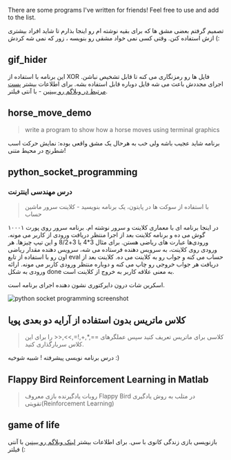 There are some programs I've written for friends! Feel free to use and add to the list.

تصمیم گرفتم بعضی مشق ها که برای بقیه نوشته ام رو اینجا بذارم تا شاید افراد بیشتری ازش استفاده کنن. وقتی کسی نمی خواد مشقی رو بنویسه ، زور که نمی شه کردش (:


## gif_hider

این برنامه با استفاده از XOR فایل ها رو رمزنگاری می کنه تا قابل تشخیص نباشن. اجرای مجددش باعث می شه فایل دوباره قابل استفاده بشه. برای اطلاعات بیشتر [پست مرتبط در وبلاگم رو ببینین](https://jadi.net/2020/04/c-gif-coder/) - با آنتی فیلتر.



## horse_move_demo

> write a program to show how a horse moves using terminal graphics

برنامه شاید عجیب باشه ولی خب به هرحال یک مشق واقعی بوده: نمایش حرکت اسب شطرنج در محیط متنی!

## python_socket_programming

### درس مهندسی اینترنت

> با استفاده از سوکت ها در پایتون، یک برنامه بنویسید - کلاینت سرور ماشین حساب

در اینجا برنامه ای با معماری کلاینت و سرور نوشته ام. برنامه سرور روی پورت ۱۰۰۰۱ گوش می ده و برنامه کلاینت بعد از اجرا منتظر دریافت ورودی از کاربر می مونه. ورودی‌ها عبارت های ریاضی هستن. برای مثال 3*4 یا 3+8/2 و این تیپ چیزها. هر ورودی روی کلاینت، به سرویس دهنده فرستاده می شه، سرویس دهنده مقدار ریاضی اون رو با استفاده از تابع eval حساب می کنه و جواب رو به کلاینت می ده. کلاینت بعد از دریافت هر جواب خروجی رو چاپ می کنه و دوباره منتظر ورودی کاربر می مونه. ارائه ورودی به شکل done به معنی علاقه کاربر به خروج از کلاینت است.

اسکرین شات درون دایرکتوری نشون دهنده اجرای برنامه است.

![python socket programming screenshot](https://raw.githubusercontent.com/jadijadi/programming_class_cheats/master/python_socket_programming/python_socket_programming.png?raw=true)

## کلاس ماتریس بدون استفاده از آرایه دو بعدی پویا

> کلاسی برای ماتریس تعریف کنید سپس عملگرهای ==,*,+,!=,>>,<< را برای این کلاس سربارگذاری کنید.

درس برنامه نویسی پیشرفته ! شبیه شوخیه :)

## Flappy Bird Reinforcement Learning in Matlab
> روبات یادگیرنده بازی معروف Flappy Bird در متلب به روش یادگیری تقویتی(Reinforcement Learning)

## game of life
بازنویسی بازی زندگی کانوی با سی. برای اطلاعات بیشتر [لینک وبلاگم رو ببینین](https://jadi.net/2020/04/game-of-life-in-c/) با آنتی فیلتر (:

